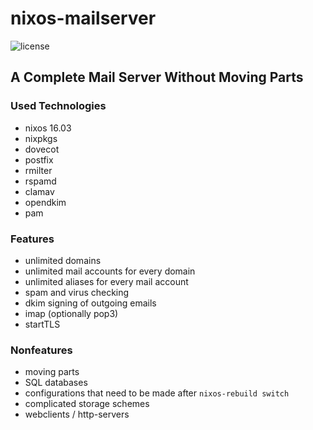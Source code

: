 # nixos-mailserver
![license](https://img.shields.io/badge/license-GPL3-brightgreen.svg)

## A Complete Mail Server Without Moving Parts

### Used Technologies
 * nixos 16.03
 * nixpkgs
 * dovecot
 * postfix
 * rmilter
 * rspamd
 * clamav
 * opendkim
 * pam

### Features
 * unlimited domains
 * unlimited mail accounts for every domain
 * unlimited aliases for every mail account
 * spam and virus checking
 * dkim signing of outgoing emails
 * imap (optionally pop3)
 * startTLS

### Nonfeatures
 * moving parts
 * SQL databases
 * configurations that need to be made after `nixos-rebuild switch`
 * complicated storage schemes
 * webclients / http-servers
